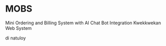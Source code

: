 # MOBS
Mini Ordering and Billing System with AI Chat Bot Integration
Kwekkwekan Web System

di natuloy
